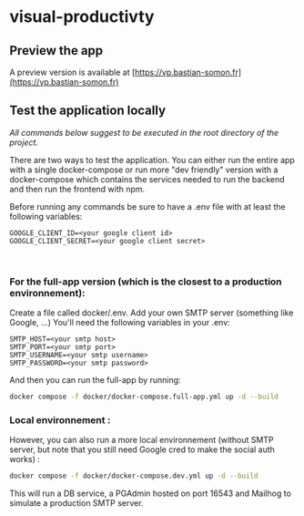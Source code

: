# visual-productivty

## Preview the app

A preview version is available at [https://vp.bastian-somon.fr](https://vp.bastian-somon.fr)

## Test the application locally

*All commands below suggest to be executed in the root directory of the project.*

There are two ways to test the application. You can either run the entire app with a single docker-compose or run more "dev friendly" version with a docker-compose which contains the services needed to run the backend and then run the frontend with npm.

Before running any commands be sure to have a .env file with at least the following variables:

```
GOOGLE_CLIENT_ID=<your google client id>
GOOGLE_CLIENT_SECRET=<your google client secret>
```

<br>

### For the full-app version (which is the closest to a production environnement):

Create a file called docker/.env.
Add your own SMTP server (something like Google, ...)
You'll need the following variables in your .env:

```
SMTP_HOST=<your smtp host>
SMTP_PORT=<your smtp port>
SMTP_USERNAME=<your smtp username>
SMTP_PASSWORD=<your smtp password>
```

And then you can run the full-app by running:

```bash
docker compose -f docker/docker-compose.full-app.yml up -d --build
```

### Local environnement :

However, you can also run a more local environnement (without SMTP server, but note that you still need Google cred to make the social auth works) :

```bash
docker compose -f docker/docker-compose.dev.yml up -d --build
```

This will run a DB service, a PGAdmin hosted on port 16543 and Mailhog to simulate a production SMTP server.
